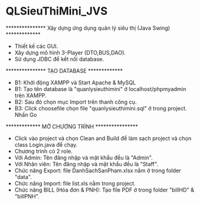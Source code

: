 # QLSieuThiMini_JVS
*************** Xây dựng ứng dụng quản lý siêu thị (Java Swing) *************
- Thiết kế các GUI.
- Xây dựng mô hình 3-Player (DTO,BUS,DAO).
- Sử dụng JDBC để kết nối database.

*************** TẠO DATABASE *************
- B1: Khởi động XAMPP và Start Apache & MySQL
- B1: Tạo tên database là "quanlysieuthimini" ở localhost/phpmyadmin trên XAMPP.
- B2: Sau đó chọn mục Import trên thanh công cụ.
- B3: Click choosefile chọn file "quanlysieuthimini.sql" ở trong project. Nhấn Go

************* MỞ CHƯƠNG TRÌNH ****************
- Click vào project và chọn Clean and Build để làm sạch project và chọn class Login.java để chạy.
- Chương trình có 2 role.
- Với Admin: Tên đăng nhập và mật khẩu đều là "Admin".
- Với Nhân viên: Tên đăng nhập và mật khẩu đều là "Staff".
- Chức năng Export: file DanhSachSanPham.xlsx nằm ở trong folder "data".
- Chức năng Import: file list.xls nằm trong project.
- Chức năng BILL (Hóa đơn & PNH): Tạo file PDF ở trong folder "billHD" & "billPNH".
